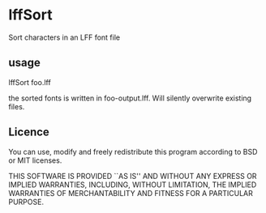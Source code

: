 lffSort
=======

Sort characters in an LFF font file

usage
-----

lffSort foo.lff

the sorted fonts is written in foo-output.lff. Will silently overwrite existing files.

Licence
-------
You can use, modify and freely redistribute this program according to BSD or MIT licenses.

THIS SOFTWARE IS PROVIDED ``AS IS'' AND WITHOUT ANY EXPRESS OR
IMPLIED WARRANTIES, INCLUDING, WITHOUT LIMITATION, THE IMPLIED
WARRANTIES OF MERCHANTABILITY AND FITNESS FOR A PARTICULAR PURPOSE.
